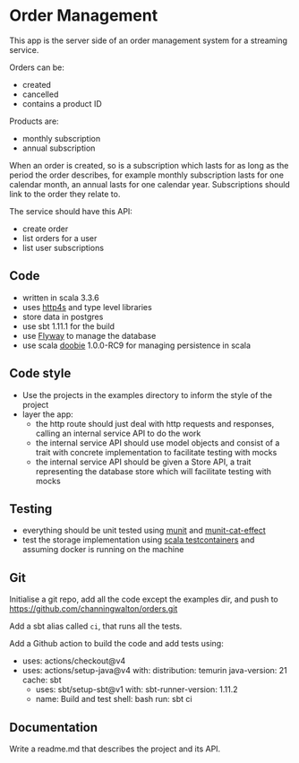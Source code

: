 # Order Management

This app is the server side of an order management system for a streaming service.

Orders can be:
- created
- cancelled
- contains a product ID

Products are:
- monthly subscription
- annual subscription

When an order is created, so is a subscription which lasts for as long as the period the order describes, for example monthly subscription lasts for one calendar month, an annual lasts for one calendar year.
Subscriptions should link to the order they relate to.

The service should have this API:
- create order
- list orders for a user
- list user subscriptions

## Code

- written in scala 3.3.6
- uses [http4s](https://http4s.org/) and type level libraries
- store data in postgres
- use sbt 1.11.1 for the build
- use [Flyway](/Users/channing/Documents/Companies/Monoidal/Clients/ITV/Code) to manage the database
- use scala [doobie](https://github.com/typelevel/doobie) 1.0.0-RC9 for managing persistence in scala

## Code style
- Use the projects in the examples directory to inform the style of the project
- layer the app:
  - the http route should just deal with http requests and responses, calling an internal service API to do the work
  - the internal service API should use model objects and consist of a trait with concrete implementation to facilitate testing with mocks
  - the internal service API should be given a Store API, a trait representing the database store which will facilitate testing with mocks

## Testing 
- everything should be unit tested using [munit](https://scalameta.org/munit/) and [munit-cat-effect](https://typelevel.org/munit-cats-effect/)
- test the storage implementation using [scala testcontainers](https://github.com/testcontainers/testcontainers-scala) and assuming docker is running on the machine

## Git 
Initialise a git repo, add all the code except the examples dir, and push to https://github.com/channingwalton/orders.git

Add a sbt alias called `ci`, that runs all the tests.

Add a Github action to build the code and add tests using:

- uses: actions/checkout@v4
- uses: actions/setup-java@v4
      with:
        distribution: temurin
        java-version: 21
        cache: sbt
    - uses: sbt/setup-sbt@v1
      with:
        sbt-runner-version: 1.11.2
    - name: Build and test
      shell: bash
      run: sbt ci

## Documentation

Write a readme.md that describes the project and its API.
